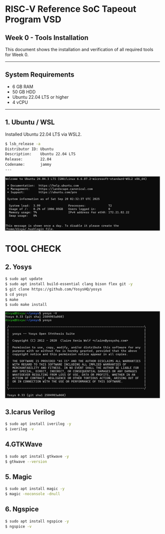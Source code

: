 # RISC‑V Reference SoC Tapeout Program VSD  
## Week 0 - Tools Installation

This document shows the installation and verification of all required tools for Week 0.

---

## System Requirements

- 6 GB RAM  
- 50 GB HDD  
- Ubuntu 22.04 LTS or higher  
- 4 vCPU  

---

## 1. Ubuntu / WSL

Installed Ubuntu 22.04 LTS via WSL2.

```bash
$ lsb_release -a
Distributor ID: Ubuntu
Description:    Ubuntu 22.04 LTS
Release:        22.04
Codename:       jammy
---
```
![ubuntu Installed](https://github.com/bdivya-9125/soc-odyssey-week0-lab-setup/blob/main/Week0/Task0/Images/ubuntu_install.jpg?raw=true)

# TOOL CHECK
## 2. Yosys

```bash
$ sudo apt update
$ sudo apt install build-essential clang bison flex git -y
$ git clone https://github.com/YosysHQ/yosys
$ cd yosys
$ make
$ sudo make install
```
![Yosys Installed](https://github.com/bdivya-9125/soc-odyssey-week0-lab-setup/blob/main/Week0/Task0/Images/yosys.jpg?raw=true)

## 3.Icarus Verilog
```bash
$ sudo apt install iverilog -y
$ iverilog -v
```

## 4.GTKWave
```bash
$ sudo apt install gtkwave -y
$ gtkwave --version
```

## 5. Magic
```bash
$ sudo apt install magic -y
$ magic -noconsole -dnull
```

## 6. Ngspice
```bash
$ sudo apt install ngspice -y
$ ngspice -v
```



